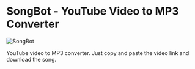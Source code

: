# SongBot - YouTube Video to MP3 Converter

![SongBot](https://github.com/BlackShort/SongBot/assets/132726538/e6ec5572-1c80-4a21-a45c-fcae335d23ce)

YouTube video to MP3 converter. Just copy and paste the video link and download the song.
